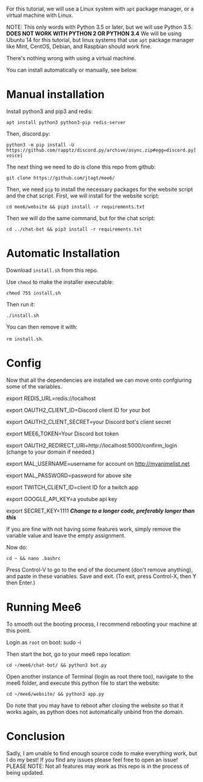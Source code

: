 

For this tutorial, we will use a Linux system with `apt` package manager, or a virtual machine with Linux.

NOTE: This only words with Python 3.5 or later, but we will use Python 3.5. **DOES NOT WORK WITH PYTHON 2 OR PYTHON 3.4**
We will be using Ubuntu 14 for this tutorial, but linux systems that use `apt` package manager like Mint, CentOS, Debian, and Raspbian should work fine.

There's nothing wrong with using a virtual machine.

You can install automatically or manually, see below.
# Manual installation

Install python3 and pip3 and redis:

`apt install python3 python3-pip redis-server`

Then, discord.py:

`python3 -m pip install -U https://github.com/rapptz/discord.py/archive/async.zip#egg=discord.py[voice]`

The next thing we need to do is clone this repo from github:

`git clone https://github.com/jtagt/mee6/`

Then, we need `pip` to install the necessary packages for the website script and the chat script. First, we will install for the website script:

`cd mee6/website && pip3 install -r requirements.txt`

Then we will do the same command, but for the chat script:

`cd ../chat-bot && pip3 install -r requirements.txt`

# Automatic Installation
Download `install.sh` from this repo.

Use `chmod` to make the installer executable:

`chmod 755 install.sh`

Then run it:

`./install.sh`

You can then remove it with:

`rm install.sh`.

# Config
Now that all the dependencies are installed we can move onto confgiuring some of the variables.

export REDIS_URL=redis://localhost

export OAUTH2_CLIENT_ID=Discord client ID for your bot

export OAUTH2_CLIENT_SECRET=your Discord bot's client secret

export MEE6_TOKEN=Your Discord bot token

export OAUTH2_REDIRECT_URI=http://localhost:5000/confirm_login (change to your domain if needed.)

export MAL_USERNAME=username for account on http://myanimelist.net

export MAL_PASSWORD=password for above site

export TWITCH_CLIENT_ID=client ID for a twitch app

export GOOGLE_API_KEY=a youtube api key

export SECRET_KEY=1111 ***Change to a longer code, preferably longer than this***

If you are fine with not having some features work, simply remove the variable value and leave the empty assignment.

Now do:

`cd ~ && nano .bashrc`

Press Control-V to go to the end of the document (don't remove anything), and paste in these variables. Save and exit.
(To exit, press Control-X, then Y then Enter.)


# Running Mee6

To smooth out the booting process, I recommend rebooting your machine at this point.

Login as `root` on boot:
sudo -i

Then start the bot, go to your mee6 repo location:

`cd ~/mee6/chat-bot/ && python3 bot.py`

Open another instance of Terminal (login as root there too), navigate to the mee6 folder, and execute this python file to start the website:

`cd ~/mee6/website/ && python3 app.py`

Do note that you may have to reboot after closing the website so that it works again, 
as python does not automatically unbind fron the domain.

# Conclusion

Sadly, I am unable to find enough source code to make everything work, but I do my best!
If you find any issues please feel free to open an issue!
PLEASE NOTE: Not all features may work as this repo is in the process of being updated.

